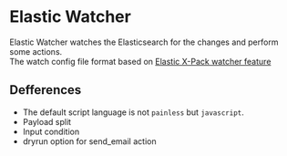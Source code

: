 # Elastic Watcher

Elastic Watcher watches the Elasticsearch for the changes and perform some actions.  
The watch config file format based on [Elastic X-Pack watcher feature](https://www.elastic.co/guide/en/x-pack/current/xpack-alerting.html)

## Defferences

- The default script language is not `painless` but `javascript`.
- Payload split
- Input condition
- dryrun option for send_email action